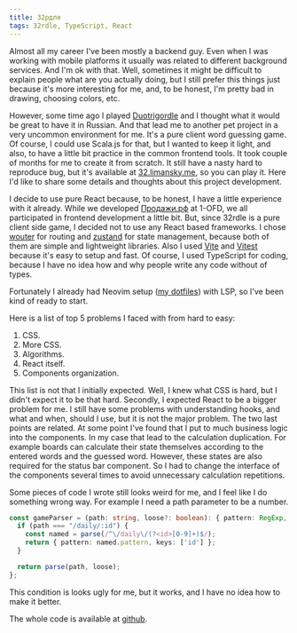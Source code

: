 ```yaml
---
title: 32рдле
tags: 32rdle, TypeScript, React
---
```


Almost all my career I've been mostly a backend guy.  Even when I was working with mobile platforms
it usually was related to different background services.  And I'm ok with that.  Well, sometimes
it might be difficult to explain people what are you actually doing, but I still prefer this things just
because it's more interesting for me, and, to be honest, I'm pretty bad in drawing, choosing colors,
etc.

However, some time ago I played [Duotrigordle](https://duotrigordle.com) and I thought what it would
be great to have it in Russian.  And that lead me to another pet project in a very uncommon
environment for me.  It's a pure client word guessing game.  Of course, I could use Scala.js for that,
but I wanted to keep it light, and also, to have a little bit practice in the common frontend tools.
It took couple of months for me to create it from scratch. It still have a
nasty hard to reproduce bug, but it's available at [32.limansky.me](https://32.limansky.me), so you can
play it.  Here I'd like to share some details and thoughts about this project development.

<!--more-->

I decide to use pure React because, to be honest, I have a little experience with it already.  While
we developed [Продажи.рф](https://xn--80ahhi0afh.xn--p1ai) at 1-OFD, we all participated in frontend development
a little bit.  But, since 32rdle is a pure client side game, I decided not to use any
React based frameworks.  I chose [wouter](https://github.com/molefrog/wouter) for routing and
[zustand](https://github.com/pmndrs/zustand) for state management, because both of them are simple
and lightweight libraries.  Also I used [Vite](https://vitejs.dev/) and [Vitest](https://vitest.dev/)
because it's easy to setup and fast.  Of course, I used TypeScript for coding, because I have no
idea how and why people write any code without of types.

Fortunately I already had Neovim setup ([my dotfiles](https://github.com/limansky/dotfiles)) with
LSP, so I've been kind of ready to start.

Here is a list of top 5 problems I faced with from hard to easy:

 1. CSS.
 2. More CSS.
 3. Algorithms.
 4. React itself.
 5. Components organization.

This list is not that I initially expected.  Well, I knew what CSS is hard, but I didn't expect it
to be that hard.  Secondly, I expected React to be a bigger problem for me.  I still have some
problems with understanding hooks, and what and when, should I use, but it is not the major problem.
The two last points are related.  At some point I've found that I put to much business logic into
the components.  In my case that lead to the calculation duplication.  For example boards can
calculate their state themselves according to the entered words and the guessed word.  However,
these states are also required for the status bar component.  So I had to change the interface of the
components several times to avoid unnecessary calculation repetitions.

Some pieces of code I wrote still looks weird for me, and I feel like I do something wrong way.  For
example I need a path parameter to be a number.

```typescript
const gameParser = (path: string, loose?: boolean): { pattern: RegExp, keys: string[] } => {
  if (path === "/daily/:id") {
    const named = parse(/^\/daily\/(?<id>[0-9]+)$/);
    return { pattern: named.pattern, keys: ['id'] };
  }

  return parse(path, loose);
};
```

This condition is looks ugly for me, but it works, and I have no idea how  to make it better.

The whole code is available at [github](https://github.com/limansky/32rdle).
